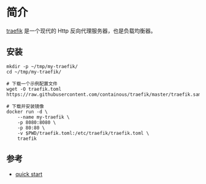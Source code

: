 
# 简介

[traefik](https://github.com/containous/traefik) 是一个现代的 Http 反向代理服务器，也是负载均衡器。


## 安装

```
mkdir -p ~/tmp/my-traefik/
cd ~/tmp/my-traefik/

# 下载一个示例配置文件
wget -O traefik.toml https://raw.githubusercontent.com/containous/traefik/master/traefik.sample.toml

# 下载并安装镜像
docker run -d \
    --name my-traefik \
    -p 8080:8080 \
    -p 80:80 \
    -v $PWD/traefik.toml:/etc/traefik/traefik.toml \
    traefik
```


## 参考
* [quick start](https://docs.traefik.io/#quickstart)

